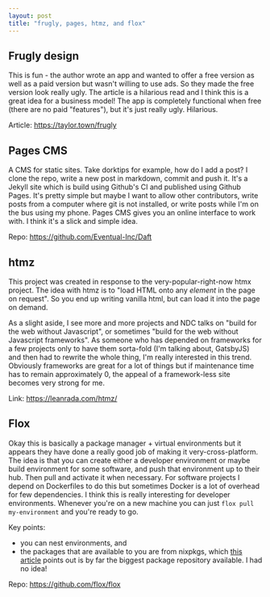 ```yaml
---
layout: post
title: "frugly, pages, htmz, and flox"
---
```


## Frugly design

This is fun - the author wrote an app and wanted to offer a free version as well as a paid version but wasn't willing to use ads. So they made the free version look really ugly. The article is a hilarious read and I think this is a great idea for a business model! The app is completely functional when free (there are no paid "features"), but it's just really ugly. Hilarious.

Article: <https://taylor.town/frugly>

## Pages CMS

A CMS for static sites. Take dorktips for example, how do I add a post? I clone the repo, write a new post in markdown, commit and push it. It's a Jekyll site which is build using Github's CI and published using Github Pages. It's pretty simple but maybe I want to allow other contributors, write posts from a computer where git is not installed, or write posts while I'm on the bus using my phone. Pages CMS gives you an online interface to work with. I think it's a slick and simple idea.

Repo: <https://github.com/Eventual-Inc/Daft>

## htmz

This project was created in response to the very-popular-right-now htmx project. The idea with htmz is to "load HTML onto any _element_ in the page on request". So you end up writing vanilla html, but can load it into the page on demand.

As a slight aside, I see more and more projects and NDC talks on "build for the web without Javascript", or sometimes "build for the web without Javascript frameworks". As someone who has depended on frameworks for a few projects only to have them sorta-fold (I'm talking about, GatsbyJS) and then had to rewrite the whole thing, I'm really interested in this trend. Obviously frameworks are great for a lot of things but if maintenance time has to remain approximately 0, the appeal of a framework-less site becomes very strong for me.

Link: <https://leanrada.com/htmz/>

## Flox

Okay this is basically a package manager + virtual environments but it appears they have done a really good job of making it very-cross-platform. The idea is that you can create either a developer environment or maybe build environment for some software, and push that environment up to their hub. Then pull and activate it when necessary. For software projects I depend on Dockerfiles to do this but sometimes Docker is a lot of overhead for few dependencies. I think this is really interesting for developer environments. Whenever you're on a new machine you can just `flox pull my-environment` and you're ready to go.

Key points:

- you can nest environments, and
- the packages that are available to you are from nixpkgs, which [this article](https://flox.dev/blog/nixpkgs) points out is by far the biggest package repository available. I had no idea!

Repo: <https://github.com/flox/flox>

